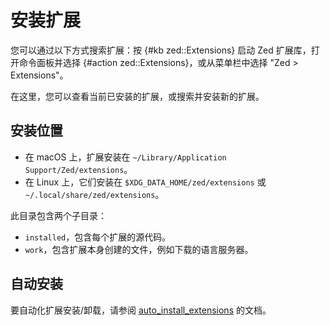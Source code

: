 # 安装扩展

您可以通过以下方式搜索扩展：按 {#kb zed::Extensions} 启动 Zed 扩展库，打开命令面板并选择 {#action zed::Extensions}，或从菜单栏中选择 "Zed > Extensions"。

在这里，您可以查看当前已安装的扩展，或搜索并安装新的扩展。

## 安装位置

- 在 macOS 上，扩展安装在 `~/Library/Application Support/Zed/extensions`。
- 在 Linux 上，它们安装在 `$XDG_DATA_HOME/zed/extensions` 或 `~/.local/share/zed/extensions`。

此目录包含两个子目录：

- `installed`，包含每个扩展的源代码。
- `work`，包含扩展本身创建的文件，例如下载的语言服务器。

## 自动安装

要自动化扩展安装/卸载，请参阅 [auto_install_extensions](../configuring-zed.md#auto-install-extensions) 的文档。
